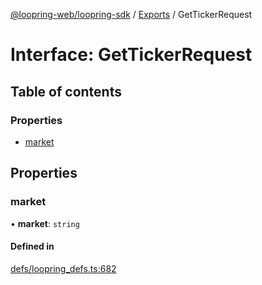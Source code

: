 [@loopring-web/loopring-sdk](../README.md) / [Exports](../modules.md) / GetTickerRequest

# Interface: GetTickerRequest

## Table of contents

### Properties

- [market](GetTickerRequest.md#market)

## Properties

### market

• **market**: `string`

#### Defined in

[defs/loopring_defs.ts:682](https://github.com/Loopring/loopring_sdk/blob/2ea32ee/src/defs/loopring_defs.ts#L682)
